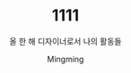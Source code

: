 ---
layout: post
title:  "1111"
subtitle: "올 한 해 디자이너로서 나의 활동들"
type: "Year in Review"
blog: true
text: true
author: "Mingming"
post-header: true
header-img: "img/thumbnail.png"
---